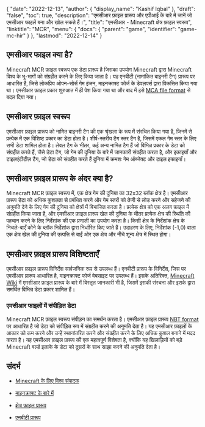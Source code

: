 {
  "date": "2022-12-13",
  "author": {
    "display_name": "Kashif Iqbal"
},
  "draft": "false",
  "toc": true,
  "description": "एमसीआर फ़ाइल प्रारूप और एपीआई के बारे में जानें जो एमसीआर फाइलें बना और खोल सकते हैं।",
  "title": "एमसीआर - Minecraft क्षेत्र फ़ाइल स्वरूप",
  "linktitle": "MCR",
  "menu": {
    "docs": {
      "parent": "game",
      "identifier": "game-mc-hir"
}
},
  "lastmod": "2022-12-14"
}

## एमसीआर फाइल क्या है?

Minecraft MCR फ़ाइल स्वरूप एक डेटा प्रारूप है जिसका उपयोग Minecraft द्वारा Minecraft विश्व के भू-भागों को संग्रहीत करने के लिए किया जाता है। यह एनबीटी (नामांकित बाइनरी टैग) प्रारूप पर आधारित है, जिसे लोकप्रिय ओपन-सोर्स गेम इंजन, माइनक्राफ्ट फोर्ज के डेवलपर्स द्वारा विकसित किया गया था। एमसीआर फ़ाइल प्रकार शुरुआत में ही पेश किया गया था और बाद में इसे [MCA file format](/game/mca/) से बदल दिया गया।

## एमसीआर फ़ाइल स्वरूप

एमसीआर फ़ाइल प्रारूप को नामित बाइनरी टैग की एक श्रृंखला के रूप में संरचित किया गया है, जिनमें से प्रत्येक में एक विशिष्ट प्रकार का डेटा होता है। शीर्ष-स्तरीय टैग स्तर टैग है, जिसमें एकल गेम स्तर के लिए सभी डेटा शामिल होता है। लेवल टैग के भीतर, कई अन्य नामित टैग हैं जो विभिन्न प्रकार के डेटा को संग्रहीत करते हैं, जैसे डेटा टैग, जो गेम की दुनिया के बारे में जानकारी संग्रहीत करता है, और इकाइयाँ और टाइलएंटीटीज़ टैग, जो डेटा को संग्रहीत करते हैं दुनिया में क्रमशः गेम ऑब्जेक्ट और टाइल इकाइयाँ।

## एमसीआर फ़ाइल प्रारूप के अंदर क्या है?

Minecraft MCR फ़ाइल स्वरूप में, एक क्षेत्र गेम की दुनिया का 32x32 ब्लॉक क्षेत्र है। एमसीआर प्रारूप डेटा को अधिक कुशलता से प्रबंधित करने और गेम स्तरों को तेजी से लोड करने और सहेजने की अनुमति देने के लिए गेम की दुनिया को क्षेत्रों में विभाजित करता है। प्रत्येक क्षेत्र को एक अलग फ़ाइल में संग्रहीत किया जाता है, और एमसीआर फ़ाइल प्रारूप खेल की दुनिया के भीतर प्रत्येक क्षेत्र की स्थिति की पहचान करने के लिए निर्देशांक की एक प्रणाली का उपयोग करता है। किसी क्षेत्र के निर्देशांक क्षेत्र के निचले-बाएँ कोने के ब्लॉक निर्देशांक द्वारा निर्धारित किए जाते हैं। उदाहरण के लिए, निर्देशांक (-1,0) वाला एक क्षेत्र खेल की दुनिया की उत्पत्ति से बाईं ओर एक क्षेत्र और नीचे शून्य क्षेत्र में स्थित होगा।

## एमसीआर फ़ाइल प्रारूप विशिष्टताएँ

एमसीआर फ़ाइल प्रारूप विनिर्देश सार्वजनिक रूप से उपलब्ध हैं। एनबीटी प्रारूप के विनिर्देश, जिस पर एमसीआर प्रारूप आधारित है, माइनक्राफ्ट फोर्ज वेबसाइट पर उपलब्ध हैं। इसके अतिरिक्त, [Minecraft Wiki](https://minecraft.fandom.com/wiki/Region_file_format) में एमसीआर फ़ाइल प्रारूप के बारे में विस्तृत जानकारी भी है, जिसमें इसकी संरचना और इसके द्वारा समर्थित विभिन्न डेटा प्रकार शामिल हैं।

### एमसीआर फाइलों में संपीड़ित डेटा

Minecraft MCR फ़ाइल स्वरूप संपीड़न का समर्थन करता है। एमसीआर फ़ाइल प्रारूप [NBT format](https://minecraft.fandom.com/wiki/NBT_format) पर आधारित है जो डेटा को संपीड़ित रूप में संग्रहीत करने की अनुमति देता है। यह एमसीआर फ़ाइलों के आकार को कम करने और उन्हें स्थानांतरित करने और संग्रहीत करने के लिए अधिक कुशल बनाने में मदद करता है। यह एमसीआर फ़ाइल प्रारूप की एक महत्वपूर्ण विशेषता है, क्योंकि यह खिलाड़ियों को बड़े Minecraft वर्ल्ड इलाके के डेटा को दूसरों के साथ साझा करने की अनुमति देता है।

## संदर्भ

* [Minecraft के लिए विश्व संपादक](https://www.mcedit.net/)

* [माइनक्राफ्ट के बारे में](https://www.माइनक्राफ्ट.नेट/)

* [क्षेत्र फ़ाइल प्रारूप](https://inecraft.fandom.com/wiki/Region_file_format)

* [एनबीटी प्रारूप](https://inecraft.fandom.com/wiki/NBT_format)


